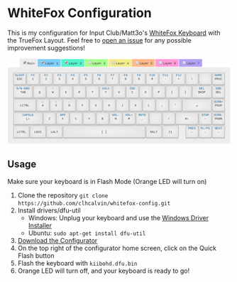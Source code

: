 # WhiteFox Configuration
This is my configuration for Input Club/Matt3o's [WhiteFox Keyboard](https://input.club/whitefox) with the TrueFox Layout. 
Feel free to [open an issue](https://github.com/calvinc97/whitefox-config/issues/new) for any possible improvement suggestions!

![WhiteFox (TrueFox) Config](https://raw.githubusercontent.com/calvinc97/whitefox-config/master/assets/layout.png)


## Usage
Make sure your keyboard is in Flash Mode (Orange LED will turn on)
1. Clone the repository `git clone https://github.com/clhcalvin/whitefox-config.git`
2.  Install drivers/dfu-util
    * Windows: Unplug your keyboard and use the [Windows Driver Installer](https://github.com/kiibohd/kiidrv/releases/download/v1.5.3-kiidrv/KiibohdDrivers.msi)
    * Ubuntu: `sudo apt-get install dfu-util`
3. [Download the Configurator](https://github.com/kiibohd/configurator/releases)
4. On the top right of the configurator home screen, click on the Quick Flash button
5. Flash the keyboard with `kiibohd.dfu.bin`
6. Orange LED will turn off, and your keyboard is ready to go!
